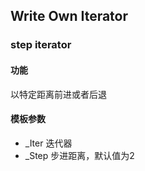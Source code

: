 ## Write Own Iterator  
### step iterator
#### 功能
以特定距离前进或者后退  
#### 模板参数  

* _Iter  迭代器 
* _Step  步进距离，默认值为2
